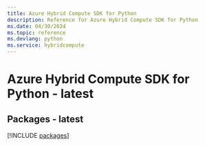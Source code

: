 ```yaml
---
title: Azure Hybrid Compute SDK for Python
description: Reference for Azure Hybrid Compute SDK for Python
ms.date: 04/30/2024
ms.topic: reference
ms.devlang: python
ms.service: hybridcompute
---
```

# Azure Hybrid Compute SDK for Python - latest
## Packages - latest
[!INCLUDE [packages](hybrid-compute-index.md)]